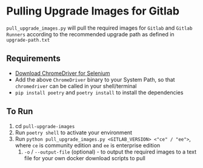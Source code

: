 # Pulling Upgrade Images for Gitlab

`pull_upgrade_images.py` will pull the required images for `Gitlab` and `Gitlab Runners` according to the recommended upgrade path as defined in `upgrade-path.txt`

## Requirements

- [Download ChromeDriver for Selenium](https://googlechromelabs.github.io/chrome-for-testing/known-good-versions-with-downloads.json)
- Add the above `ChromeDriver` binary to your System Path, so that `chromedriver` can be called in your shell/terminal
- `pip install poetry` and `poetry install` to install the dependencies

## To Run

1. cd `pull-upgrade-images`
2. Run `poetry shell` to activate your environment
3. Run `python pull_upgrade_images.py <GITLAB_VERSION> <"ce" / "ee">`, where `ce` is community edition and `ee` is enterprise edition
    1. `-o` / `--output-file` (optional) - to output the required images to a text file for your own docker download scripts to pull